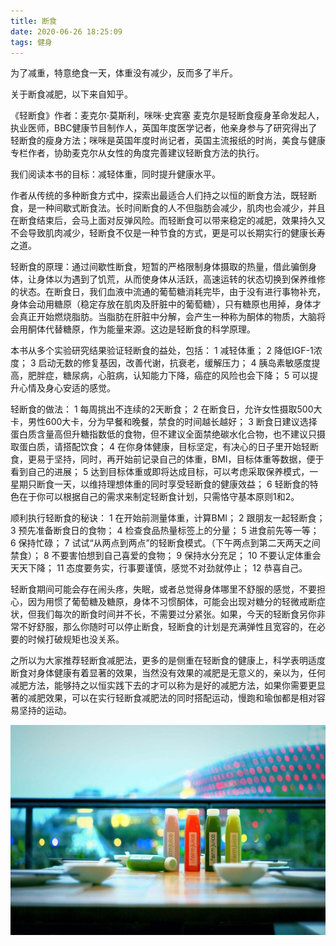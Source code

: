 ```yaml
---
title: 断食        
date: 2020-06-26 18:25:09
tags: 健身
---
```


为了减重，特意绝食一天，体重没有减少，反而多了半斤。

关于断食减肥，以下来自知乎。

《轻断食》作者：麦克尔·莫斯利，咪咪·史宾塞
麦克尔是轻断食瘦身革命发起人，执业医师，BBC健康节目制作人，英国年度医学记者，他亲身参与了研究得出了轻断食的瘦身方法；咪咪是英国年度时尚记者，英国主流报纸的时尚，美食与健康专栏作者，协助麦克尔从女性的角度完善建议轻断食方法的执行。

我们阅读本书的目标：减轻体重，同时提升健康水平。

作者从传统的多种断食方式中，探索出最适合人们持之以恒的断食方法，既轻断食，是一种间歇式断食法。长时间断食的人不但脂肪会减少，肌肉也会减少，并且在断食结束后，会马上面对反弹风险。而轻断食可以带来稳定的减肥，效果持久又不会导致肌肉减少，轻断食不仅是一种节食的方式，更是可以长期实行的健康长寿之道。

轻断食的原理：通过间歇性断食，短暂的严格限制身体摄取的热量，借此骗倒身体，让身体以为遇到了饥荒，从而使身体从活跃，高速运转的状态切换到保养维修的状态。在断食日，我们血液中流通的葡萄糖消耗完毕，由于没有进行事物补充，身体会动用糖原（稳定存放在肌肉及肝脏中的葡萄糖），只有糖原也用掉，身体才会真正开始燃烧脂肪。当脂肪在肝脏中分解，会产生一种称为酮体的物质，大脑将会用酮体代替糖原，作为能量来源。这边是轻断食的科学原理。

本书从多个实验研究结果验证轻断食的益处，包括：
1 减轻体重；
2 降低IGF-1浓度；
3 启动无数的修复基因，改善代谢，抗衰老，缓解压力；
4 胰岛素敏感度提高，肥胖症，糖尿病，心脏病，认知能力下降，癌症的风险也会下降；
5 可以提升心情及身心安适的感觉。

轻断食的做法：
1 每周挑出不连续的2天断食；
2 在断食日，允许女性摄取500大卡，男性600大卡，分为早餐和晚餐，禁食的时间越长越好；
3 断食日建议选择蛋白质含量高但升糖指数低的食物，但不建议全面禁绝碳水化合物，也不建议只摄取蛋白质，请搭配饮食；
4 在你身体健康，目标坚定，有决心的日子里开始轻断食，更易于坚持，同时，再开始前记录自己的体重，BMI，目标体重等数据，便于看到自己的进展；
5 达到目标体重或即将达成目标，可以考虑采取保养模式，一星期只断食一天，以维持理想体重的同时享受轻断食的健康效益；
6 轻断食的特色在于你可以根据自己的需求来制定轻断食计划，只需恪守基本原则1和2。

顺利执行轻断食的秘诀：
1 在开始前测量体重，计算BMI；
2 跟朋友一起轻断食；
3 预先准备断食日的食物；
4 检查食品热量标签上的分量；
5 进食前先等一等；
6 保持忙碌；
7 试试“从两点到两点”的轻断食模式。（下午两点到第二天两天之间禁食）；
8 不要害怕想到自己喜爱的食物；
9 保持水分充足；
10 不要认定体重会天天下降；
11 态度要务实，行事要谨慎，感觉不对劲就停止；
12 恭喜自己。

️轻断食期间可能会存在闹头疼，失眠，或者总觉得身体哪里不舒服的感觉，不要担心，因为用惯了葡萄糖及糖原，身体不习惯酮体，可能会出现对糖分的轻微戒断症状，但我们每次的断食时间并不长，不需要过分紧张。如果，今天的轻断食另你非常不好舒服，那么你随时可以停止断食，轻断食的计划是充满弹性且宽容的，在必要的时候打破规矩也没关系。

之所以为大家推荐轻断食减肥法，更多的是侧重在轻断食的健康上，科学表明适度断食对身体健康有着显著的效果，当然没有效果的减肥是无意义的，亲以为，任何减肥方法，能够持之以恒实践下去的才可以称为是好的减肥方法，如果你需要更显著的减肥效果，可以在实行轻断食减肥法的同时搭配运动，慢跑和瑜伽都是相对容易坚持的运动。

<div align=center>

![](/img/duanshi.jpg)

</div>